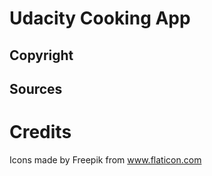 # Udacity Cooking App

## Copyright

## Sources

# Credits
Icons made by Freepik from www.flaticon.com
